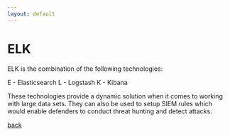 ```yaml
---
layout: default
---
```


# ELK

ELK is the combination of the following technologies:

E - Elasticsearch
L - Logstash
K - Kibana

These technologies provide a dynamic solution when it comes to working with large data sets. They can also be used to setup SIEM rules which would enable defenders to conduct threat hunting and detect attacks.







[back](./)
